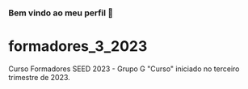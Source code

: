 ### Bem vindo ao meu perfil 💟
# formadores_3_2023
Curso Formadores SEED 2023 - Grupo G 
"Curso" iniciado no terceiro trimestre de 2023.
